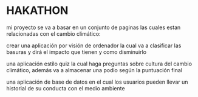 # HAKATHON
mi proyecto se va a basar en un conjunto de paginas las cuales estan relacionadas con el cambio climático:

crear una aplicación por visión de ordenador la cual va a clasificar las basuras y dirá el impacto que tienen y como disminuirlo

una aplicación estilo quiz la cual haga preguntas sobre cultura del cambio climático, además va a almacenar una podio según la puntuación final

una aplicación de base de datos en el cual los usuarios pueden llevar un historial de su conducta con el medio ambiente
